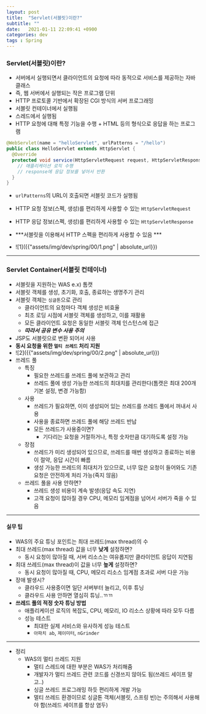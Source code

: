 ```yaml
---
layout: post
title:  "Servlet(서블릿)이란?"
subtitle: ""
date:   2021-01-11 22:09:41 +0900
categories: dev
tags : Spring
---
```



### Servlet(서블릿)이란?
- 서버에서 실행되면서 클라이언트의 요청에 따라 동적으로 서비스를 제공하는 자바 클래스
- 즉, 웹 서버에서 실행되는 작은 프로그램 단위
- HTTP 프로토콜 기반에서 확장된 CGI 방식의 서버 프로그래밍
- 서블릿 컨테이너에서 실행됨
- 스레드에서 실행됨
- HTTP 요청에 대해 특정 기능을 수행 + HTML 등의 형식으로 응답을 하는 프로그램

```java
@WebServlet(name = "helloServlet", urlPatterns = "/hello")
public class HelloServlet extends HttpServlet {
  @Override
  protected void service(HttpServletRequest request, HttpServletResponse response) {
    // 애플리케이션 로직 수행
    // response에 응답 정보를 넣어서 반환
  }
}
```

- `urlPatterns`의 URL이 호출되면 서블릿 코드가 실행됨
- HTTP 요청 정보(스펙, 생성)를 편리하게 사용할 수 있는 `HttpServletRequest`
- HTTP 응답 정보(스펙, 생성)를 편리하게 사용할 수 있는 `HttpServletResponse`
- ***서블릿을 이용해서 HTTP 스펙을 편리하게 사용할 수 있음 ***

- ![1]({{"assets/img/dev/spring/00/1.png" | absolute_url}})

----------------------------------------------------

### Servlet Container(서블릿 컨테이너)
- 서블릿을 지원하는 WAS e.x) 톰캣
- 서블릿 객체를 생성, 초기화, 호출, 종료하는 생명주기 관리
- 서블릿 객체는 `싱글톤`으로 관리
  - 클라이언트의 요청마다 객체 생성은 비효율
  - 최초 로딩 시점에 서블릿 객체를 생성하고, 이를 재활용
  - 모든 클라이언트 요청은 동일한 서블릿 객체 인스턴스에 접근
  - ***따라서 공유 변수 사용 주의***
- JSP도 서블릿으로 변환 되어서 사용
- **동시 요청을 위한 `멀티 쓰레드` 처리 지원**
- ![2]({{"assets/img/dev/spring/00/2.png" | absolute_url}})
- 쓰레드 풀
  - 특징
    - 필요한 쓰레드를 쓰레드 풀에 보관하고 관리
    - 쓰레드 풀에 생성 가능한 쓰레드의 최대치를 관리한다(톰캣은 최대 200개 기본 설정, 변경 가능함)
  - 사용
    - 쓰레드가 필요하면, 이미 생성되어 있는 쓰레드를 쓰레드 풀에서 꺼내서 사용
    - 사용을 종료하면 쓰레드 풀에 해당 쓰레드 반납
    - 모든 쓰레드가 사용중이면?
      - 기다리는 요청을 거절하거나, 특정 숫자만큼 대기하도록 설정 가능
  - 장점
    - 쓰레드가 미리 생성되어 있으므로, 쓰레드를 매번 생성하고 종료하는 비용이 절약, 응답 시간이 빠름
    - 생성 가능한 쓰레드의 최대치가 있으므로, 너무 많은 요청이 들어와도 기존 요청은 안전하게 처리 가능(죽지 않음)
  - 쓰레드 풀을 사용 안하면?
    - 쓰레드 생성 비용이 계속 발생(응답 속도 지연)
    - 고객 요청이 많아질 경우 CPU, 메모리 임계점을 넘어서 서버가 죽을 수 있음


----------------------------------------------

#### 실무 팁
- WAS의 주요 튜닝 포인트는 최대 쓰레드(max thread)의 수
- 최대 쓰레드(max thread) 값을 너무 **낮게** 설정하면?
  - 동시 요청이 많아질 때, 서버 리소스는 여유롭지만 클라이언트 응답이 지연됨
- 최대 쓰레드(max thread)이 값을 너무 **높게** 설정하면?
  - 동시 요청이 많아질 때, CPU, 메모리 리소스 임계점 초과로 서버 다운 가능
- 장애 발생시?
  - 클라우드 사용중이면 일단 서버부터 늘리고, 이후 튜닝
  - 클라우드 사용 안하면 열심히 튜닝..ㄲㄲ
- **쓰레드 풀의 적정 숫자 튜닝 방법**
  - 애플리케이션 로직의 복잡도, CPU, 메모리, IO 리소스 상황에 따라 모두 다름
  - 성능 테스트
    - 최대한 실제 서비스와 유사하게 성능 테스트
    - `아파치 ab`, `제이미터`, `nGrinder`


----------------------------------------------

- 정리
  - WAS의 멀티 쓰레드 지원
    - 멀티 스레드에 대한 부분은 WAS가 처리해줌
    - 개발자가 멀티 쓰레드 관련 코드를 신경쓰지 않아도 됨(쓰레드 세이프 말고..)
    - 싱글 쓰레드 프로그래밍 하듯 편리하게 개발 가능
    - 멀티 쓰레드 환경이므로 싱글톤 객체(서블릿, 스프링 빈)는 주의해서 사용해야 함(쓰레드 세이프를 항상 염두)